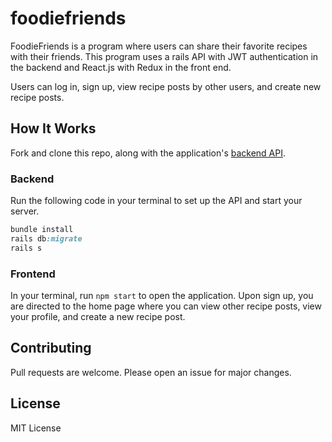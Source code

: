 # foodiefriends

FoodieFriends is a program where users can share their favorite recipes with their friends. This program uses a rails API with JWT authentication in the backend and React.js with Redux in the front end. 

Users can log in, sign up, view recipe posts by other users, and create new recipe posts. 


## How It Works
Fork and clone this repo, along with the application's [backend API](https://github.com/Janaeq/tiktok-organizer-api.git).

### Backend
Run the following code in your terminal to set up the API and start your server.
```ruby
bundle install
rails db:migrate
rails s
```

### Frontend
In your terminal, run ``` npm start ``` to open the application.
Upon sign up, you are directed to the home page where you can view other recipe posts, view your profile, and create a new recipe post. 

## Contributing
Pull requests are welcome. Please open an issue for major changes.

## License
MIT License
